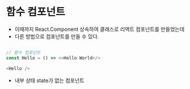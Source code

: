 # 함수 컴포넌트

* 이때까지 React.Component 상속하여 클래스로 리액트 컴포넌트를 만들었는데
* 다른 방법으로 컴포넌트를 만들 수 있다.

```javascript

// 함수 컴포넌트
const Hello = () => <>Hello World</>

<Hello />


```
* 내부 상태 state가 없는 컴포넌트

